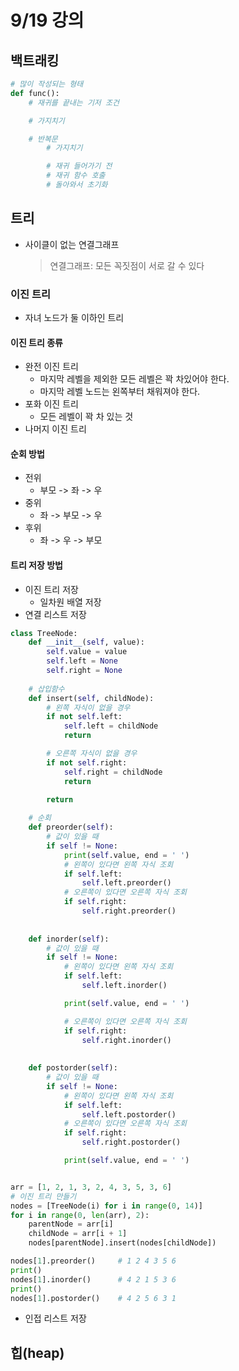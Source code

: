 # 9/19 강의
## 백트래킹
```python
# 많이 작성되는 형태
def func():
    # 재귀를 끝내는 기저 조건

    # 가지치기

    # 반복문
        # 가지치기

        # 재귀 들어가기 전
        # 재귀 함수 호출
        # 돌아와서 초기화
```

## 트리
- 사이클이 없는 연결그래프
    > 연결그래프: 모든 꼭짓점이 서로 갈 수 있다
### 이진 트리
- 자녀 노드가 둘 이하인 트리
#### 이진 트리 종류
- 완전 이진 트리
    - 마지막 레벨을 제외한 모든 레벨은 꽉 차있어야 한다.
    - 마지막 레벨 노드는 왼쪽부터 채워져야 한다.
- 포화 이진 트리
    - 모든 레벨이 꽉 차 있는 것
- 나머지 이진 트리
#### 순회 방법
- 전위
    - 부모 -> 좌 -> 우
- 중위
    - 좌 -> 부모 -> 우
- 후위
    - 좌 -> 우 -> 부모
#### 트리 저장 방법
- 이진 트리 저장
    - 일차원 배열 저장
- 연결 리스트 저장
```python
class TreeNode:
    def __init__(self, value):
        self.value = value
        self.left = None
        self.right = None
    
    # 삽입함수
    def insert(self, childNode):
        # 왼쪽 자식이 없을 경우
        if not self.left:
            self.left = childNode
            return

        # 오른쪽 자식이 없을 경우
        if not self.right:
            self.right = childNode
            return
        
        return

    # 순회
    def preorder(self):
        # 값이 있을 때
        if self != None:
            print(self.value, end = ' ')
            # 왼쪽이 있다면 왼쪽 자식 조회
            if self.left:
                self.left.preorder()
            # 오른쪽이 있다면 오른쪽 자식 조회
            if self.right:
                self.right.preorder()
    
    
    def inorder(self):
        # 값이 있을 때
        if self != None:
            # 왼쪽이 있다면 왼쪽 자식 조회
            if self.left:
                self.left.inorder()

            print(self.value, end = ' ')

            # 오른쪽이 있다면 오른쪽 자식 조회
            if self.right:
                self.right.inorder()
    
    
    def postorder(self):
        # 값이 있을 때
        if self != None:
            # 왼쪽이 있다면 왼쪽 자식 조회
            if self.left:
                self.left.postorder()
            # 오른쪽이 있다면 오른쪽 자식 조회
            if self.right:
                self.right.postorder()

            print(self.value, end = ' ')


arr = [1, 2, 1, 3, 2, 4, 3, 5, 3, 6]
# 이진 트리 만들기
nodes = [TreeNode(i) for i in range(0, 14)]
for i in range(0, len(arr), 2):
    parentNode = arr[i]
    childNode = arr[i + 1]
    nodes[parentNode].insert(nodes[childNode])

nodes[1].preorder()     # 1 2 4 3 5 6 
print()
nodes[1].inorder()      # 4 2 1 5 3 6
print()
nodes[1].postorder()    # 4 2 5 6 3 1
```
- 인접 리스트 저장

## 힙(heap)